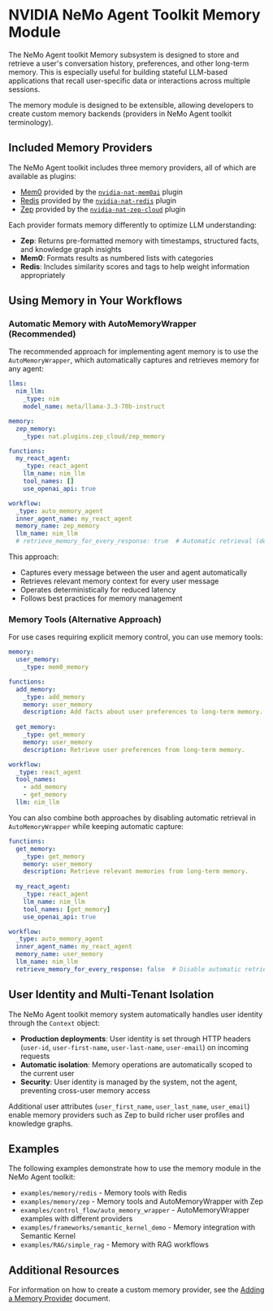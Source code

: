 <!--
SPDX-FileCopyrightText: Copyright (c) 2025, NVIDIA CORPORATION & AFFILIATES. All rights reserved.
SPDX-License-Identifier: Apache-2.0

Licensed under the Apache License, Version 2.0 (the "License");
you may not use this file except in compliance with the License.
You may obtain a copy of the License at

http://www.apache.org/licenses/LICENSE-2.0

Unless required by applicable law or agreed to in writing, software
distributed under the License is distributed on an "AS IS" BASIS,
WITHOUT WARRANTIES OR CONDITIONS OF ANY KIND, either express or implied.
See the License for the specific language governing permissions and
limitations under the License.
-->

# NVIDIA NeMo Agent Toolkit Memory Module

The NeMo Agent toolkit Memory subsystem is designed to store and retrieve a user's conversation history, preferences, and other long-term memory. This is especially useful for building stateful LLM-based applications that recall user-specific data or interactions across multiple sessions.

The memory module is designed to be extensible, allowing developers to create custom memory backends (providers in NeMo Agent toolkit terminology).

## Included Memory Providers

The NeMo Agent toolkit includes three memory providers, all of which are available as plugins:
* [Mem0](https://mem0.ai/) provided by the [`nvidia-nat-mem0ai`](https://pypi.org/project/nvidia-nat-mem0ai/) plugin
* [Redis](https://redis.io/) provided by the [`nvidia-nat-redis`](https://pypi.org/project/nvidia-nat-redis/) plugin
* [Zep](https://www.getzep.com/) provided by the [`nvidia-nat-zep-cloud`](https://pypi.org/project/nvidia-nat-zep-cloud/) plugin

Each provider formats memory differently to optimize LLM understanding:
- **Zep**: Returns pre-formatted memory with timestamps, structured facts, and knowledge graph insights
- **Mem0**: Formats results as numbered lists with categories
- **Redis**: Includes similarity scores and tags to help weight information appropriately

## Using Memory in Your Workflows

### Automatic Memory with AutoMemoryWrapper (Recommended)

The recommended approach for implementing agent memory is to use the `AutoMemoryWrapper`, which automatically captures and retrieves memory for any agent:

```yaml
llms:
  nim_llm:
    _type: nim
    model_name: meta/llama-3.3-70b-instruct

memory:
  zep_memory:
    _type: nat.plugins.zep_cloud/zep_memory

functions:
  my_react_agent:
    _type: react_agent
    llm_name: nim_llm
    tool_names: []
    use_openai_api: true

workflow:
  _type: auto_memory_agent
  inner_agent_name: my_react_agent
  memory_name: zep_memory
  llm_name: nim_llm
  # retrieve_memory_for_every_response: true  # Automatic retrieval (default)
```

This approach:
- Captures every message between the user and agent automatically
- Retrieves relevant memory context for every user message
- Operates deterministically for reduced latency
- Follows best practices for memory management

### Memory Tools (Alternative Approach)

For use cases requiring explicit memory control, you can use memory tools:

```yaml
memory:
  user_memory:
    _type: mem0_memory

functions:
  add_memory:
    _type: add_memory
    memory: user_memory
    description: Add facts about user preferences to long-term memory.
  
  get_memory:
    _type: get_memory
    memory: user_memory
    description: Retrieve user preferences from long-term memory.

workflow:
  _type: react_agent
  tool_names:
    - add_memory
    - get_memory
  llm: nim_llm
```

You can also combine both approaches by disabling automatic retrieval in `AutoMemoryWrapper` while keeping automatic capture:

```yaml
functions:
  get_memory:
    _type: get_memory
    memory: user_memory
    description: Retrieve relevant memories from long-term memory.
  
  my_react_agent:
    _type: react_agent
    llm_name: nim_llm
    tool_names: [get_memory]
    use_openai_api: true

workflow:
  _type: auto_memory_agent
  inner_agent_name: my_react_agent
  memory_name: user_memory
  llm_name: nim_llm
  retrieve_memory_for_every_response: false  # Disable automatic retrieval
```

## User Identity and Multi-Tenant Isolation

The NeMo Agent toolkit memory system automatically handles user identity through the `Context` object:

- **Production deployments**: User identity is set through HTTP headers (`user-id`, `user-first-name`, `user-last-name`, `user-email`) on incoming requests
- **Automatic isolation**: Memory operations are automatically scoped to the current user
- **Security**: User identity is managed by the system, not the agent, preventing cross-user memory access

Additional user attributes (`user_first_name`, `user_last_name`, `user_email`) enable memory providers such as Zep to build richer user profiles and knowledge graphs.

## Examples

The following examples demonstrate how to use the memory module in the NeMo Agent toolkit:
* `examples/memory/redis` - Memory tools with Redis
* `examples/memory/zep` - Memory tools and AutoMemoryWrapper with Zep
* `examples/control_flow/auto_memory_wrapper` - AutoMemoryWrapper examples with different providers
* `examples/frameworks/semantic_kernel_demo` - Memory integration with Semantic Kernel
* `examples/RAG/simple_rag` - Memory with RAG workflows

## Additional Resources

For information on how to create a custom memory provider, see the [Adding a Memory Provider](../extend/memory.md) document.
